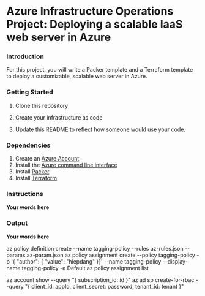# Azure Infrastructure Operations Project: Deploying a scalable IaaS web server in Azure

### Introduction
For this project, you will write a Packer template and a Terraform template to deploy a customizable, scalable web server in Azure.

### Getting Started
1. Clone this repository

2. Create your infrastructure as code

3. Update this README to reflect how someone would use your code.

### Dependencies
1. Create an [Azure Account](https://portal.azure.com) 
2. Install the [Azure command line interface](https://docs.microsoft.com/en-us/cli/azure/install-azure-cli?view=azure-cli-latest)
3. Install [Packer](https://www.packer.io/downloads)
4. Install [Terraform](https://www.terraform.io/downloads.html)

### Instructions
**Your words here**

### Output
**Your words here**

az policy definition create --name tagging-policy --rules az-rules.json --params az-param.json
az policy assignment create --policy tagging-policy -p '{ \"author\": { \"value\": \"hiepdang\" }}' --name tagging-policy --display-name tagging-policy -e Default
az policy assignment list

az account show --query "{ subscription_id: id }"
az ad sp create-for-rbac --query "{ client_id: appId, client_secret: password, tenant_id: tenant }"